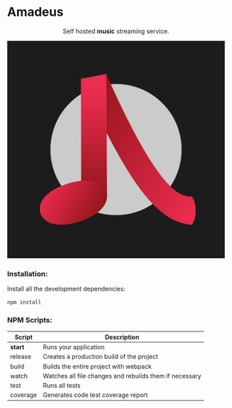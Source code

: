 # Amadeus
<span align="center">

Self hosted **music** streaming service.
  
![Logo](assets/logo/center.jpg)

</span>

### Installation: 
Install all the development dependencies:
```sh
npm install
```

### NPM Scripts:
| Script    | Description                                             |
| --------- | ------------------------------------------------------- |
| **start** | Runs your application                                   |
| release   | Creates a production build of the project               |
| build     | Builds the entire project with webpack                  |
| watch     | Watches all file changes and rebuilds them if necessary |
| test      | Runs all tests                                          |
| coverage  | Generates code test coverage report                     |

